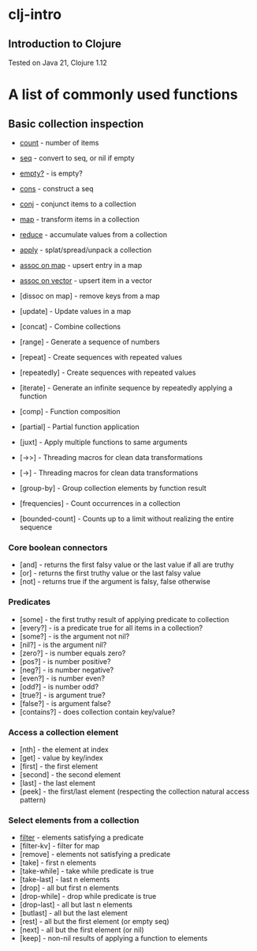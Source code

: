 # clj-intro
## Introduction to Clojure

Tested on Java 21, Clojure 1.12

# A list of commonly used functions

## Basic collection inspection
- [count](count.clj) - number of items
- [seq](seq.clj) - convert to seq, or nil if empty
- [empty?](empty.clj) - is empty?

- [cons](cons.clj) - construct a seq 
- [conj](conj.clj) - conjunct items to a collection
- [map](map.clj) - transform items in a collection
- [reduce](reduce.clj) - accumulate values from a collection
- [apply](apply.clj) - splat/spread/unpack a collection
- [assoc on map](assoc-map.clj) - upsert entry in a map
- [assoc on vector](assoc-vector.clj) - upsert item in a vector
- [dissoc on map] - remove keys from a map
- [update] - Update values in a map
- [concat] - Combine collections
- [range] - Generate a sequence of numbers
- [repeat] - Create sequences with repeated values
- [repeatedly] - Create sequences with repeated values
- [iterate] - Generate an infinite sequence by repeatedly applying a function
- [comp] - Function composition
- [partial] - Partial function application
- [juxt] - Apply multiple functions to same arguments
- [->>] - Threading macros for clean data transformations
- [->] - Threading macros for clean data transformations
- [group-by] - Group collection elements by function result
- [frequencies] - Count occurrences in a collection
- [bounded-count] - Counts up to a limit without realizing the entire sequence

### Core boolean connectors
- [and] - returns the first falsy value or the last value if all are truthy
- [or] - returns the first truthy value or the last falsy value
- [not] - returns true if the argument is falsy, false otherwise

### Predicates
- [some] - the first truthy result of applying predicate to collection
- [every?] - is a predicate true for all items in a collection?
- [some?] - is the argument not nil?
- [nil?] - is the argument nil?
- [zero?] - is number equals zero?
- [pos?] - is number positive?
- [neg?] - is number negative?
- [even?] - is number even?
- [odd?] - is number odd?
- [true?] - is argument true?
- [false?] - is argument false?
- [contains?] - does collection contain key/value?

### Access a collection element
- [nth] - the element at index
- [get] - value by key/index
- [first] - the first element
- [second] - the second element
- [last] - the last element
- [peek] - the first/last element (respecting the collection natural access pattern)

### Select elements from a collection
- [filter](filter.clj) - elements satisfying a predicate
- [filter-kv] - filter for map
- [remove] - elements not satisfying a predicate
- [take] - first n elements
- [take-while] - take while predicate is true
- [take-last] - last n elements
- [drop] - all but first n elements
- [drop-while] - drop while predicate is true
- [drop-last] - all but last n elements
- [butlast] - all but the last element
- [rest] - all but the first element (or empty seq)
- [next] - all but the first element (or nil)
- [keep] - non-nil results of applying a function to elements
